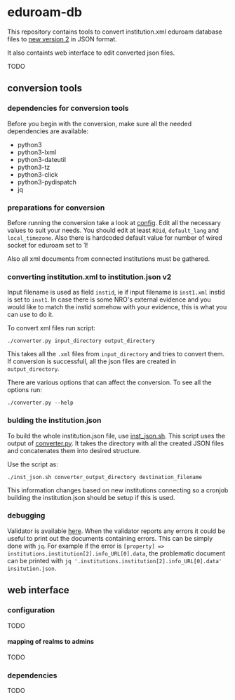 # eduroam-db
This repository contains tools to convert institution.xml eduroam database files
to [new version 2](https://monitor.eduroam.org/fact_eduroam_db.php) in JSON format. 


It also containts web interface to edit converted json files.


TODO

## conversion tools

### dependencies for conversion tools

Before you begin with the conversion, make sure all the needed dependencies are available:
- python3
- python3-lxml
- python3-dateutil
- python3-tz
- python3-click
- python3-pydispatch
- jq

### preparations for conversion

Before running the conversion take a look at [config](https://github.com/CESNET/eduroam-db/blob/master/convertor/config.py).
Edit all the necessary values to suit your needs. You should edit at least `ROid`, `default_lang` and `local_timezone`.
Also there is hardcoded default value for number of wired socket for eduroam set to 1!

Also all xml documents from connected institutions must be gathered.

### converting institution.xml to institution.json v2

Input filename is used as field `instid`, ie if input filename is `inst1.xml` instid is set to `inst1`.
In case there is some NRO's external evidence and you would like to match
the instid somehow with your evidence, this is what you can use to do it.

To convert xml files run script:
```
./converter.py input_directory output_directory
```

This takes all the `.xml` files from `input_directory` and
tries to convert them. If conversion is successfull,
all the json files are created in `output_directory`.


There are various options that can affect the conversion.
To see all the options run:
```
./converter.py --help
```

### bulding the institution.json

To build the whole institution.json file, use [inst_json.sh](https://github.com/CESNET/eduroam-db/blob/master/convertor/inst_json.sh).
This script uses the output of [converter.py](https://github.com/CESNET/eduroam-db/blob/master/convertor/converter.py).
It takes the directory with all the created JSON files and concatenates them into desired structure.

Use the script as:
```
./inst_json.sh converter_output_directory destination_filename
```


This information changes based on new institutions connecting so a cronjob building
the institution.json should be setup if this is used.


### debugging

Validator is available [here](https://monitor.eduroam.org/eduroam-database/v2/scripts/json_validation_test.php).
When the validator reports any errors it could be useful to print out the documents containing errors.
This can be simply done with `jq`. For example if the error is `[property] => institutions.institution[2].info_URL[0].data`,
the problematic document can be printed with `jq '.institutions.institution[2].info_URL[0].data' insitution.json`.

## web interface


### configuration

TODO

#### mapping of realms to admins

TODO

### dependencies

TODO
